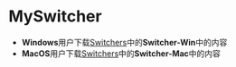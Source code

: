 # MySwitcher
- **Windows**用户下载[Switchers](https://github.com/Here1sWqW/MySwitcher/tree/main/Swichers)中的**Switcher-Win**中的内容
- **MacOS**用户下载[Switchers](https://github.com/Here1sWqW/MySwitcher/tree/main/Swichers)中的**Switcher-Mac**中的内容
